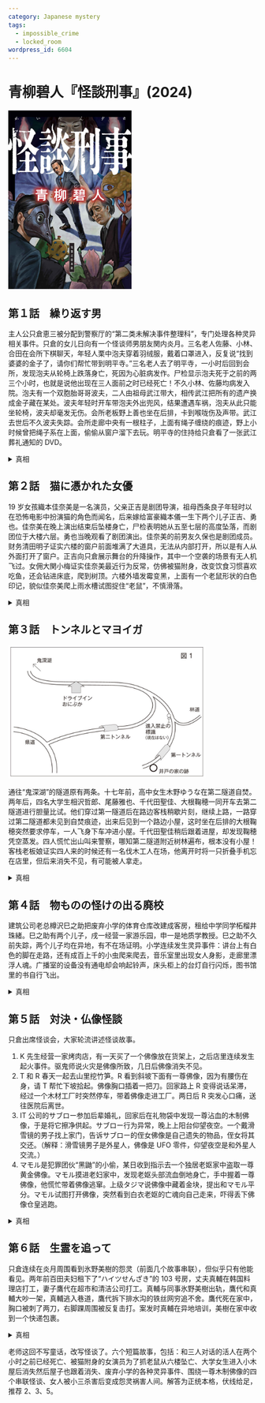 ```yaml
---
category: Japanese mystery
tags:
  - impossible_crime
  - locked_room
wordpress_id: 6604
---
```


# 青柳碧人『怪談刑事』(2024)

<img src=images/2024_cover.jpg width=250/>

## 第１話　繰り返す男

主人公只倉恵三被分配到警察厅的“第二类未解决事件整理科”，专门处理各种灵异相关事件。只倉的女儿日向有一个怪谈师男朋友関内炎月。三名老人佐藤、小林、合田在会所下棋聊天，年轻人栗中泡夫穿着羽绒服，戴着口罩进入，反复说“找到婆婆的金子了，请你们帮忙带到明平寺。”三名老人去了明平寺，一小时后回到会所，发现泡夫从轮椅上跌落身亡，死因为心脏病发作。尸检显示泡夫死于之前的两三个小时，也就是说他出现在三人面前之时已经死亡！不久小林、佐藤均病发入院。泡夫有一个双胞胎哥哥波夫，二人由祖母武江带大，相传武江把所有的遗产换成金子藏在某处。波夫年轻时开车带泡夫外出兜风，结果遭遇车祸，泡夫从此只能坐轮椅，波夫却毫发无伤。会所老板野上善也坐在后排，卡到喉咙伤及声带。武江去世后不久波夫失踪。会所走廊中央有一根柱子，上面有绳子缠绕的痕迹，野上小时候曾把绳子系在上面，偷偷从窗户溜下去玩。明平寺的住持给只倉看了一张武江葬礼通知的 DVD。

<details><summary>真相</summary>
波夫不久前回来（伏线：有人目睹泡夫频繁外出钓鱼，其实看到的是波夫），与泡夫发生争执后将其打死。野上觊觎武江的遗产，帮波夫处理了尸体，二人一同在家里找金子。波夫在会所二楼心脏病发作死亡，如果尸体被发现，就会暴露波夫假扮泡夫的事实（泡夫无法上楼），所以野上爬窗下楼，穿上羽绒服戴上口罩，冒充为泡夫坐轮椅回来，用小型蓝牙音箱反复播放编辑过的 DVD 音频，等三人走后将波夫尸体搬下一楼。
</details>

## 第２話　猫に憑かれた女優

19 岁女孩織本佳奈美是一名演员，父亲正吉是剧团导演，祖母西条良子年轻时以在恐怖电影中扮演猫的角色而闻名，后来嫁给富豪織本儀一生下两个儿子正吉、勇也。佳奈美在晚上演出结束后坠楼身亡，尸检表明她从五至七层的高度坠落，而剧团位于大楼六层。勇也当晚观看了剧团演出。佳奈美的前男友久保也是剧团成员。财务清田明子证实六楼的窗户前面堆满了大道具，无法从内部打开，所以是有人从外面打开了窗户。正吉向只倉展示舞台的升降操作，其中一个空袭的场景有无人机飞过。女佣大関小梅证实佳奈美最近行为反常，仿佛被猫附身，改变饮食习惯喜欢吃鱼，还会钻进床底，爬到树顶。六楼外墙发霉变黑，上面有一个老鼠形状的白色印记，貌似佳奈美爬上雨水槽试图捉住“老鼠”，不慎滑落。

<details><summary>真相</summary>
佳奈美怀上了久保的孩子，所以饮食口味改变。佳奈美想和久保完婚，但久保拿不出正吉要求的彩礼。正吉剧团的经费难以为继，向勇也寻求援助，佳奈美钻进床下偷听到二人谈话，得知勇也最近赚了一大笔钱。佳奈美爬到树顶，偷窥到隔壁勇也和明子偷情，以此为由逼迫勇也出钱支持自己完婚。勇也把佳奈美从舞台上方的脚手架推下，摔到舞台下面四层的地下空间，高度差达到六层楼。勇也操纵无人机从外面将六楼窗户打开，冒充坠楼假象。他在一张 A3 纸上剪出老鼠形状的洞，绑在无人机的下面，对着墙喷杀菌喷雾，留下老鼠形状的白色印记。
</details>

## 第３話　トンネルとマヨイガ

<img src=images/2024_fork.jpg width=400/>

通往“鬼深湖”的隧道原有两条。十七年前，高中女生木野ゆうな在第二隧道自焚。两年后，四名大学生相沢哲郎、尾藤雅也、千代田聖佳、大根鞠穂一同开车去第二隧道进行胆量比试。他们穿过第一隧道后在路边客栈稍歇片刻，继续上路，一路穿过第二隧道都未见到自焚痕迹，出来后见到一个路边小屋，这时坐在后排的大根鞠穂突然要求停车，一人飞身下车冲进小屋。千代田聖佳稍后跟着进屋，却发现鞠穂凭空蒸发。四人慌忙出山叫来警察，哪知第二隧道附近树林遍布，根本没有小屋！客栈老板娘证实四人来的时候还有一名伐木工人在场，他离开时将一只折叠手机忘在店里，但后来消失不见，有可能被人拿走。

<details><summary>真相</summary>
木野ゆうな自杀是因为受到大根鞠穂霸凌。千代田聖佳本姓木野，是ゆうな的妹妹，她与父亲合谋杀死鞠穂报仇。聖佳的父亲在第一隧道的入口处的井上建造了一个临时小屋，并用树木将通往第二隧道的路口堵住，诱使尾藤开车折回了第一隧道，而不是第二隧道。鞠穂与男友相沢关系紧张，接受了聖佳的建议，假装被妖魔附身，进入小屋玩消失，意图测试相沢的关心程度。聖佳的父亲等鞠穂一进小屋就将她打晕并推入井中，自己也藏入井底，稍晚进入的聖佳把井盖重新盖好。聖佳的父亲等四人走后再将小屋拆除。老板娘见到的伐木工人是聖佳的父亲，他把手机忘在店里，被聖佳看到后收起。

<img src=images/2024_trees.jpg width=400/>
</details>

## 第４話　物ものの怪けの出る廃校

建筑公司老总樽沢巳之助把废弃小学的体育仓库改建成客房，租给中学同学柘榴井珠緒。巳之助有两个儿子，戌一经营一家游乐园，申一是地质学教授。巳之助不久前失踪，两个儿子均在异地，有不在场证明。小学连续发生灵异事件：讲台上有白色的脚在走路，还有成百上千的小虫爬来爬去，音乐室里出现女人身影，走廊里漂浮人魂。广播室的设备没有通电却会响起铃声，床头柜上的台灯自行闪烁，图书馆里的书自行飞出。

<details><summary>真相</summary>
戌一用投影仪制造出白色的脚、爬行小虫、音乐室的女人、人魂等一系列投影，目的是为了吓退申一，好将废弃小学打造成主题公园。申一用扬声器播放铃声，用空气压力装置让书从书架掉落，目的是为了吓退戌一，好独占学校地下重要的地质证据。真凶是女警津村響子，她与珠緒的丈夫偷情，被巳之助发现，为了避免奸情暴露而杀人灭口。
</details>

## 第５話　対決・仏像怪談

只倉出席怪谈会，大家轮流讲述怪谈故事。

1. K 先生经营一家烤肉店，有一天买了一个佛像放在货架上，之后店里连续发生起火事件。驱鬼师说火灾是佛像所致，几日后佛像消失不见。
2. T 和 R 春天一起去山里挖竹笋。R 看到斜坡下面有一尊佛像，因为有腰伤在身，请 T 帮忙下坡拾起。佛像胸口插着一把刀。回家路上 R 变得说话呆滞，经过一个木材工厂时突然停车，带着佛像走进工厂。两日后 R 突发心口痛，送往医院后离世。
3. IT 公司的サブロー参加后辈婚礼，回家后在礼物袋中发现一尊沾血的木制佛像，于是将它擦净供起。サブロー行为异常，晚上上阳台仰望夜空。一个戴滑雪镜的男子找上家门，告诉サブロー的侄女佛像是自己遗失的物品，侄女将其交还。（解释：滑雪镜男子是外星人，佛像是 UFO 零件，仰望夜空是和外星人交流。）
4. マモル是犯罪团伙“黑鼬”的小偷，某日收到指示去一个独居老妪家中盗取一尊黄金佛像。マモル摸进老妇家中，发现老妪头部流血倒地身亡，手中握着一尊佛像，他慌忙带着佛像逃窜。上级タジマ说佛像中藏着金块，提出和マモル平分。マモル试图打开佛像，突然看到白衣老妪的亡魂向自己走来，吓得丢下佛像仓皇逃跑。

<details><summary>真相</summary>
“黑鼬”的佛像客户名单泄露，竞争对手“红色龙舌兰”派人抢先将老妪杀死，凶手 X 还未及逃离现场，マモル正好赶到，X 目睹マモル带走佛像。マモル将追来的 X 的同伙 R 误认为是老妪的亡魂，丢下佛像逃跑。R 腰部不适，无法下坡拾取佛像，于是利用挖竹笋的机会请朋友 T 帮忙拾取（伏线：故事里说“阳光照射像条形码”，说明是竹林而不是树林）。佛像胸口插着一把刀，是マモル试图撬开佛像，取出里面的金子。R 带着佛像进入家具工厂，是为了对其表面进行加工，把它伪装成木制佛像。X 怀疑 R 私吞佛像，追着 R 一气爬到五楼，诱发 R 心脏病发作死亡。家具工厂完成佛像加工，四个月后烤肉店店主 K 看到佛像，将其带回店中，把架子上的玻璃老虎移至窗边给佛像腾地方，玻璃老虎聚焦太阳光引发火灾。火灾中坐在窗边的客人打开窗户，佛像在混乱中掉出窗外，正好落入下方意大利餐厅露台座位上サブロー的礼品袋中，佛像上沾的“血”是辣椒酱。护目镜男子是 X，通过检查 R 的行车记录仪，一路查到家具工厂、烤肉店、意大利餐厅，最终找到サブロー的家中。サブロー夜晚在阳台上仰望夜空，是因为在婚礼上抽烟导致烟瘾复发，一个人躲起来偷偷抽烟。
</details>

## 第６話　生霊を追って

只倉连续在炎月周围看到氷野美樹的怨灵（前面几个故事串联），但似乎只有他能看见。两年前百田夫妇租下了“ハイツせんざき”的 103 号房，丈夫真輔在韩国料理店打工，妻子鷹代在超市和清洁公司打工。真輔与同事氷野美樹出轨，鷹代和真輔大吵一架，真輔逃入巷道，鷹代拆下排水沟的铁丝网穷追不舍。鷹代死在家中，胸口被刺了两刀，右脚踝周围被反复击打。案发时真輔在异地培训，美樹在家中收到一个快递包裹。

<details><summary>真相</summary>
只倉看到的怨灵是鷹代而不是美樹，鷹代以为自己被美樹杀死，所以冤魂不散伺机报复。真正的凶手是房东仙崎ミヨシ，她的狗因为鷹代拆下铁丝网而摔进排水沟中，从此脚骨折无法走路，所以她杀死鷹代报复，并打折鷹代的右脚。
</details>

老师这回不写童话，改写怪谈了。六个短篇故事，包括：和三人对话的活人在两个小时之前已经死亡、被猫附身的女演员为了抓老鼠从六楼坠亡、大学女生进入小木屋后消失然后屋子也跟着消失、废弃小学的各种灵异事件、围绕一尊木制佛像的四个串联怪谈、女人被小三杀害后变成怨灵祸害人间。解答为正统本格，伏线给足，推荐 2、3、5。
